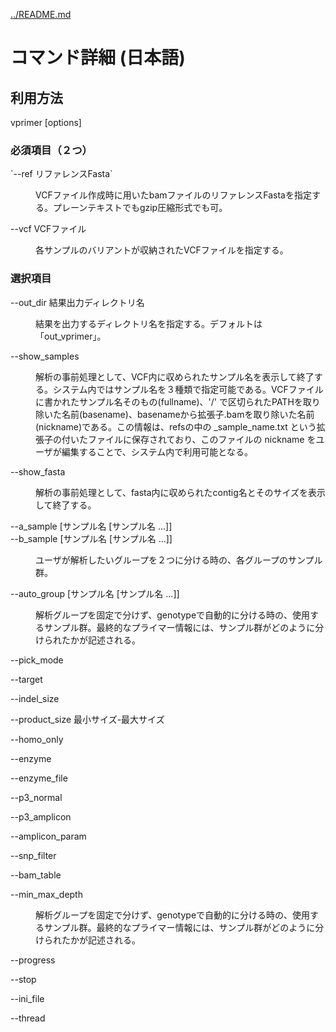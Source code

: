 [../README.md](../README.md)

# コマンド詳細 (日本語)

## 利用方法

vprimer [options]

### 必須項目（２つ）

<dl>
<dt>
`--ref リファレンスFasta`
</dt>
<dd>
<p><p>
VCFファイル作成時に用いたbamファイルのリファレンスFastaを指定する。プレーンテキストでもgzip圧縮形式でも可。
</p></p>
</dd>
</dl>



<dl>
<dt style="font-style:normal;">
--vcf VCFファイル
</dt>
<dd>
<p><p>
各サンプルのバリアントが収納されたVCFファイルを指定する。
</p></p>
</dd>
</dl>


### 選択項目

<dl>
<dt style="font-style:normal;">
--out_dir 結果出力ディレクトリ名
</dt>
<dd>
<p><p>
結果を出力するディレクトリ名を指定する。デフォルトは「out_vprimer」。
</p></p>
</dd>
</dl>



<dl>
<dt style="font-style:normal;">
--show_samples
</dt>
<dd>
<p><p>
解析の事前処理として、VCF内に収められたサンプル名を表示して終了する。システム内ではサンプル名を３種類で指定可能である。VCFファイルに書かれたサンプル名そのもの(fullname)、'/' で区切られたPATHを取り除いた名前(basename)、basenameから拡張子.bamを取り除いた名前(nickname)である。この情報は、refsの中の _sample_name.txt という拡張子の付いたファイルに保存されており、このファイルの nickname をユーザが編集することで、システム内で利用可能となる。
</p></p>
</dd>
</dl>



<dl>
<dt style="font-style:normal;">
--show_fasta
</dt>
<dd>
<p><p>
解析の事前処理として、fasta内に収められたcontig名とそのサイズを表示して終了する。
</p></p>
</dd>
</dl>



<dl>
<dt style="font-style:normal;">
--a_sample [サンプル名 [サンプル名 ...]]<br>
--b_sample [サンプル名 [サンプル名 ...]]
</dt>
<dd>
<p><p>
ユーザが解析したいグループを２つに分ける時の、各グループのサンプル群。
</p></p>
</dd>
</dl>



<dl>
<dt style="font-style:normal;">
--auto_group [サンプル名 [サンプル名 ...]]
</dt>
<dd>
<p><p>
解析グループを固定で分けず、genotypeで自動的に分ける時の、使用するサンプル群。最終的なプライマー情報には、サンプル群がどのように分けられたかが記述される。
</p></p>
</dd>
</dl>


<!-- ここからしたがまだ -->

<dl>
<dt style="font-style:normal;">
--pick_mode
</dt>
<dd>
<p><p>

</p></p>
</dd>
</dl>



<dl>
<dt style="font-style:normal;">
--target
</dt>
<dd>
<p><p>

</p></p>
</dd>
</dl>



<dl>
<dt style="font-style:normal;">
--indel_size
</dt>
<dd>
<p><p>

</p></p>
</dd>
</dl>



<dl>
<dt style="font-style:normal;">
--product_size 最小サイズ-最大サイズ
</dt>
<dd>
<p><p>

</p></p>
</dd>
</dl>



<dl>
<dt style="font-style:normal;">
--homo_only
</dt>
<dd>
<p><p>

</p></p>
</dd>
</dl>



<dl>
<dt style="font-style:normal;">
--enzyme
</dt>
<dd>
<p><p>

</p></p>
</dd>
</dl>



<dl>
<dt style="font-style:normal;">
--enzyme_file
</dt>
<dd>
<p><p>

</p></p>
</dd>
</dl>



<dl>
<dt style="font-style:normal;">
--p3_normal
</dt>
<dd>
<p><p>

</p></p>
</dd>
</dl>



<dl>
<dt style="font-style:normal;">
--p3_amplicon
</dt>
<dd>
<p><p>

</p></p>
</dd>
</dl>



<dl>
<dt style="font-style:normal;">
--amplicon_param
</dt>
<dd>
<p><p>

</p></p>
</dd>
</dl>



<dl>
<dt style="font-style:normal;">
--snp_filter
</dt>
<dd>
<p><p>

</p></p>
</dd>
</dl>



<dl>
<dt style="font-style:normal;">
--bam_table
</dt>
<dd>
<p><p>

</p></p>
</dd>
</dl>



<dl>
<dt style="font-style:normal;">
--min_max_depth
</dt>
<dd>
<p><p>
解析グループを固定で分けず、genotypeで自動的に分ける時の、使用するサンプル群。最終的なプライマー情報には、サンプル群がどのように分けられたかが記述される。
</p></p>

</dd>
</dl>



<dl>
<dt style="font-style:normal;">
--progress
</dt>
<dd>
<p><p>

</p></p>
</dd>
</dl>



<dl>
<dt style="font-style:normal;">
--stop
</dt>
<dd>
<p><p>

</p></p>
</dd>
</dl>



<dl>
<dt style="font-style:normal;">
--ini_file
</dt>
<dd>
<p><p>

</p></p>
</dd>
</dl>



<dl>
<dt style="font-style:normal;">
--thread
</dt>
<dd>
<p><p>

</p></p>
</dd>
</dl>



